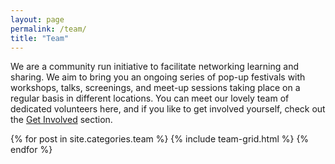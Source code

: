 ```yaml
---
layout: page
permalink: /team/
title: "Team"
---
```


We are a community run initiative to facilitate networking learning and sharing. We aim to bring you an ongoing series of pop-up festivals with workshops, talks, screenings, and meet-up sessions taking place on a regular basis in different locations. You can meet our lovely team of dedicated volunteers here, and if you like to get involved yourself, check out the [Get Involved](/get-involved) section.

<div class="tiles team">
{% for post in site.categories.team %}
	{% include team-grid.html %}
{% endfor %}
</div>

